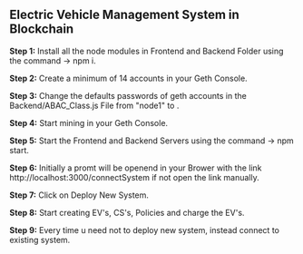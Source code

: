 ## Electric Vehicle Management System in Blockchain

**Step 1:** Install all the node modules in Frontend and Backend Folder using the command -> npm i.

**Step 2:** Create a minimum of 14 accounts in your Geth Console.

**Step 3:** Change the defaults passwords of geth accounts in the Backend/ABAC_Class.js File from "node1" to <respective account password>.

**Step 4:** Start mining in your Geth Console.

**Step 5:** Start the Frontend and Backend Servers using the command -> npm start.

**Step 6:** Initially a promt will be openend in your Brower with the link http://localhost:3000/connectSystem  if not open the link manually.

**Step 7:** Click on Deploy New System.

**Step 8:** Start creating EV's, CS's, Policies and charge the EV's.

**Step 9:** Every time u need not to deploy new system, instead connect to existing system.
